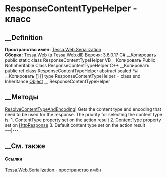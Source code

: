 # ResponseContentTypeHelper - класс
##  __Definition
 **Пространство имён:**
[Tessa.Web.Serialization](N_Tessa_Web_Serialization.htm)  
 **Сборка:** Tessa.Web (в Tessa.Web.dll) Версия: 3.6.0.17
C# __Копировать
     public static class ResponseContentTypeHelper
VB __Копировать
     Public NotInheritable Class ResponseContentTypeHelper
C++ __Копировать
     public ref class ResponseContentTypeHelper abstract sealed
F# __Копировать
     [<AbstractClassAttribute>]
    [<SealedAttribute>]
    type ResponseContentTypeHelper = class end
Inheritance
    [Object](https://learn.microsoft.com/dotnet/api/system.object) __ ResponseContentTypeHelper
##  __Методы
[ResolveContentTypeAndEncoding](M_Tessa_Web_Serialization_ResponseContentTypeHelper_ResolveContentTypeAndEncoding.htm)|
Gets the content type and encoding that need to be used for the response. The
priority for selecting the content type is: 1\. ContentType property set on
the action result 2\.
[ContentType](https://learn.microsoft.com/dotnet/api/system.net.mime.contenttype)
property set on
[HttpResponse](https://learn.microsoft.com/dotnet/api/microsoft.aspnetcore.http.httpresponse)
3\. Default content type set on the action result  
---|---  
## __См. также
#### Ссылки
[Tessa.Web.Serialization - пространство имён](N_Tessa_Web_Serialization.htm)
